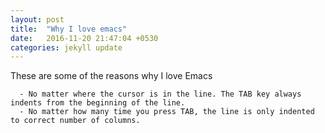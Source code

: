 ```yaml
---
layout: post
title:  "Why I love emacs"
date:   2016-11-20 21:47:04 +0530
categories: jekyll update
---
```

These are some of the reasons why I love Emacs

      - No matter where the cursor is in the line. The TAB key always indents from the beginning of the line.
      - No matter how many time you press TAB, the line is only indented to correct number of columns.
